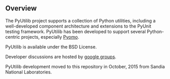 Overview
--------

The PyUtilib project supports a collection of Python utilities,
including a well-developed component architecture and extensions
to the PyUnit testing framework. PyUtilib has been developed to
support several Python-centric projects, especially
[Pyomo](http://pyomo.org).

PyUtilib is available under the BSD License.

Developer discussions are hosted by [google groups](https://groups.google.com/forum/#!forum/pyutilib-developers).

PyUtilib development moved to this repository in October, 2015 from
Sandia National Laboratories.

